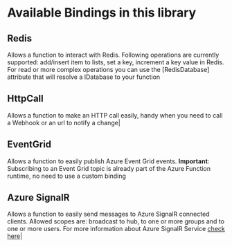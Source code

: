 # Available Bindings in this library

## Redis
Allows a function to interact with Redis. Following operations are currently supported: add/insert item to lists, set a key, increment a key value in Redis. For read or more complex operations you can use the [RedisDatabase] attribute that will resolve a IDatabase to your function

## HttpCall
Allows a function to make an HTTP call easily, handy when you need to call a Webhook or an url to notify a change|

## EventGrid
Allows a function to easily publish Azure Event Grid events. **Important**: Subscribing to an Event Grid topic is already part of the Azure Function runtime, no need to use a custom binding

## Azure SignalR
Allows a function to easily send messages to Azure SignalR connected clients. Allowed scopes are: broadcast to hub, to one or more groups and to one or more users. For more information about Azure SignalR Service [check here](https://docs.microsoft.com/en-us/azure/azure-signalr/signalr-overview)|
